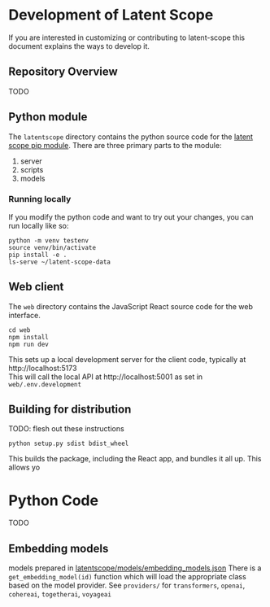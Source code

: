 # Development of Latent Scope

If you are interested in customizing or contributing to latent-scope this document explains the ways to develop it.

## Repository Overview
TODO

## Python module
The `latentscope` directory contains the python source code for the [latent scope pip module](). There are three primary parts to the module:

1. server
2. scripts
3. models

### Running locally
If you modify the python code and want to try out your changes, you can run locally like so:

```
python -m venv testenv
source venv/bin/activate
pip install -e .
ls-serve ~/latent-scope-data
```


## Web client
The `web` directory contains the JavaScript React source code for the web interface.

```
cd web
npm install
npm run dev
```
This sets up a local development server for the client code, typically at http://localhost:5173  
This will call the local API at http://localhost:5001 as set in `web/.env.development`


## Building for distribution
TODO: flesh out these instructions

```
python setup.py sdist bdist_wheel
```
This builds the package, including the React app, and bundles it all up. This allows yo


# Python Code
TODO

## Embedding models
models prepared in [latentscope/models/embedding_models.json](latentscope/models/embedding_models.json)
There is a `get_embedding_model(id)` function which will load the appropriate class based on the model provider. See `providers/` for `transformers`, `openai`, `cohereai`, `togetherai`, `voyageai`
